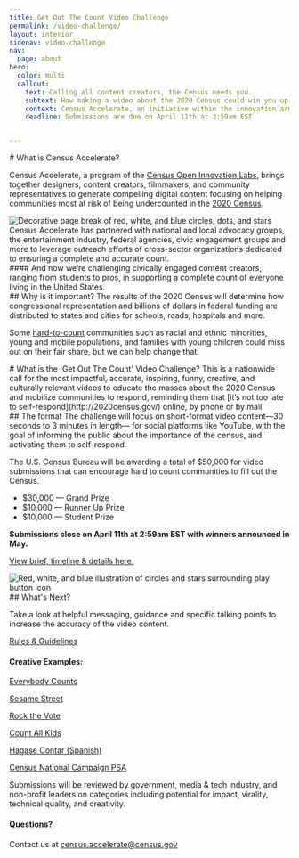 ```yaml
---
title: Get Out The Count Video Challenge
permalink: /video-challenge/
layout: interior
sidenav: video-challenge
nav:
  page: about
hero:
  color: multi
  callout:
    text: Calling all content creators, the Census needs you.
    subtext: How making a video about the 2020 Census could win you up to $30,000
    context: Census Accelerate, an initiative within the innovation arm of the U.S. Census Bureau, has launched its first-ever video prize competition to reward the most engaging, impactful and informative videos about the 2020 Census - with a total of $50,000 in cash prizes.
    deadline: Submissions are due on April 11th at 2:59am EST


---
```

<section class="usa-section usa-content">

<div class="usa-width-three-fourths bottom-space" markdown="1"  id="our-story" >
# What is Census Accelerate?

Census Accelerate, a program of the [Census Open Innovation Labs](https://opportunity.census.gov/coil), brings together designers, content creators, filmmakers, and community representatives to generate compelling digital content focusing on helping communities most at risk of being undercounted in the [2020 Census](http://2020census.gov/).
</div>

<div class="usa-width-two-thirds top-space bottom-space">
<img src="{{site.baseurl}}/assets/img/graphics/break-01.png" alt="Decorative page break of red, white, and blue circles, dots, and stars"/>
</div>

<div class="usa-width-three-fourths bottom-space" markdown="1">
Census Accelerate has partnered with national and local advocacy groups, the entertainment industry, federal agencies, civic engagement groups and more to leverage outreach efforts of cross-sector organizations dedicated to ensuring a complete and accurate count.
</div>

<div class="usa-width-three-fourths testimonial  bottom-space" markdown="1">
#### And now we’re challenging civically engaged content creators, ranging from students to pros, in supporting a complete count of everyone living in the United States.
</div>

<div class="usa-width-three-fourths bottom-space" markdown="1">
## Why is it important?
The results of the 2020 Census will determine how congressional representation and billions of dollars in federal funding are distributed to states and cities for schools, roads, hospitals and more.

Some [hard-to-count](https://www.census.gov/newsroom/blogs/director/2018/11/counting_everyoneon.html) communities such as racial and ethnic minorities, young and mobile populations, and families with young children could miss out on their fair share, but we can help change that.

</div>
<div class="usa-width-three-fourths top-space bottom-space" markdown="1" id="accelerate-video-challenge">
# What is the 'Get Out The Count' Video Challenge?
This is a nationwide call for the most impactful, accurate, inspiring, funny, creative, and culturally relevant videos to educate the masses about the 2020 Census and mobilize communities to respond, reminding them that [it’s not too late to self-respond](http://2020census.gov/) online, by phone or by mail.

</div>
<div class="usa-width-three-fourths top-space bottom-space" markdown="1" id="submit-your-video">
## The format
The challenge will focus on short-format video content—30 seconds to 3 minutes in length— for social platforms like YouTube, with the goal of informing the public about the importance of the census, and activating them to self-respond.

The U.S. Census Bureau will be awarding a total of $50,000 for video submissions that can encourage hard to count communities to fill out the Census.

<ul class="usa-sidenav">
  <li class="larger">$30,000 — Grand Prize</li>
  <li class="larger">$10,000 — Runner Up Prize</li>
  <li class="larger">$10,000 — Student Prize</li>
</ul>

<b>Submissions close on April 11th at 2:59am EST with winners announced in May.</b>

[View brief, timeline & details here.](https://www.challenge.gov/challenge/2020-census-get-out-the-count-video-challenge/)

</div>

<div class="usa-width-two-thirds top-space bottom-space" >
<img src="{{site.baseurl}}/assets/img/graphics/video-contest-icon.png" alt="Red, white, and blue illustration of circles and stars surrounding play button icon"/>
</div>

<div class="usa-width-three-fourths top-space bottom-space" markdown="1">
## What's Next?

Take a look at helpful messaging, guidance and specific talking points to increase the accuracy of the video content.

<a class="usa-button usa-button-big usa-button-primary" href="https://www.challenge.gov/challenge/2020-census-get-out-the-count-video-challenge/" target="_blank">Rules & Guidelines</a>

#### Creative Examples:

[Everybody Counts](https://www.youtube.com/watch?v=HLHry2mgMwA)

[Sesame Street](https://www.youtube.com/watch?v=KZmLI7eYjmw)

[Rock the Vote](https://www.youtube.com/watch?v=HMaaH6Suf98&feature=youtu.bev)

[Count All Kids](https://www.youtube.com/watch?v=p6E_nkodhVw)

[Hagase Contar (Spanish)](https://youtube.com/watch?v=5v7ylJoLkCo)

[Census National Campaign PSA](https://youtube.com/watch?v=oXZAe8XYeNQ)


Submissions will be reviewed by government, media & tech industry, and non-profit leaders on categories including potential for impact, virality, technical quality, and creativity.  

</div>

<div class="usa-width-three-fourths top-space bottom-space" markdown="1">

#### Questions?
Contact us at [census.accelerate@census.gov](mailto:census.accelerate@census.gov)
</div>

<div class="usa-width-three-fourths top-space bottom-space">
</div>
